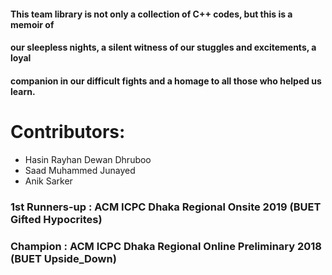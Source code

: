 #### This team library is not only a collection of C++ codes, but this is a memoir of
#### our sleepless nights, a silent witness of our stuggles and excitements, a loyal
#### companion in our difficult fights and a homage to all those who helped us learn.


# Contributors: 
* Hasin Rayhan Dewan Dhruboo
* Saad Muhammed Junayed
* Anik Sarker

### 1st Runners-up : ACM ICPC Dhaka Regional Onsite 2019 (BUET Gifted Hypocrites)
### Champion : ACM ICPC Dhaka Regional Online Preliminary 2018 (BUET Upside_Down)
